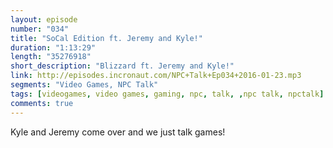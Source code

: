```yaml
---
layout: episode
number: "034"
title: "SoCal Edition ft. Jeremy and Kyle!"
duration: "1:13:29"
length: "35276918"
short_description: "Blizzard ft. Jeremy and Kyle!"
link: http://episodes.incronaut.com/NPC+Talk+Ep034+2016-01-23.mp3
segments: "Video Games, NPC Talk"
tags: [videogames, video games, gaming, npc, talk, ,npc talk, npctalk]
comments: true
---
```


Kyle and Jeremy come over and we just talk games!
